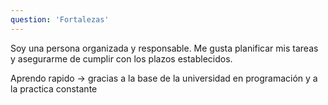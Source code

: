 ```yaml
---
question: 'Fortalezas'
---
```


<p>
Soy una persona organizada y responsable. Me gusta planificar mis tareas y asegurarme de cumplir con los plazos establecidos.
</p>
<p>
Aprendo rapido -> gracias a la base de la universidad en programación y a la practica constante
</p>
